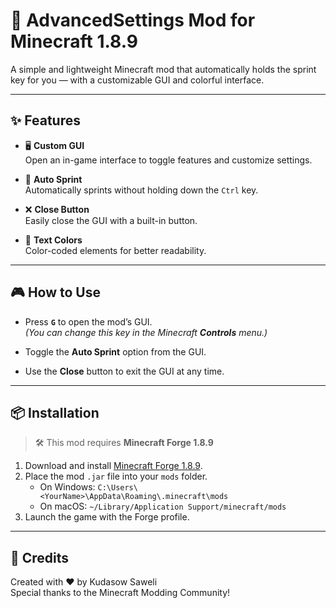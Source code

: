 # 🏃 AdvancedSettings Mod for Minecraft 1.8.9

A simple and lightweight Minecraft mod that automatically holds the sprint key for you — with a customizable GUI and colorful interface.

---

## ✨ Features

- 🖥️ **Custom GUI**  
  Open an in-game interface to toggle features and customize settings.

- 🏃 **Auto Sprint**  
  Automatically sprints without holding down the `Ctrl` key.

- ❌ **Close Button**  
  Easily close the GUI with a built-in button.

- 🎨 **Text Colors**  
  Color-coded elements for better readability.

---

## 🎮 How to Use

- Press **`G`** to open the mod’s GUI.  
  _(You can change this key in the Minecraft **Controls** menu.)_

- Toggle the **Auto Sprint** option from the GUI.

- Use the **Close** button to exit the GUI at any time.

---

## 📦 Installation

> 🛠️ This mod requires **Minecraft Forge 1.8.9**

1. Download and install [Minecraft Forge 1.8.9](https://files.minecraftforge.net/).
2. Place the mod `.jar` file into your `mods` folder.
   - On Windows: `C:\Users\<YourName>\AppData\Roaming\.minecraft\mods`
   - On macOS: `~/Library/Application Support/minecraft/mods`
3. Launch the game with the Forge profile.

---

## 💬 Credits

Created with ❤️ by Kudasow Saweli  
Special thanks to the Minecraft Modding Community!


